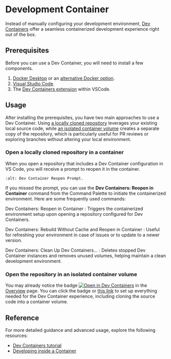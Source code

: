 # Development Container

Instead of manually configuring your development environment, [Dev Containers](https://containers.dev/) offer a seamless containerized development experience right out of the box.

## Prerequisites

Before you can use a Dev Container, you will need to install a few components.

1. [Docker Desktop](https://www.docker.com/products/docker-desktop) or an [alternative Docker option](https://code.visualstudio.com/remote/advancedcontainers/docker-options).
1. [Visual Studio Code](https://code.visualstudio.com/).
1. The [Dev Containers extension](vscode:extension/ms-vscode-remote.remote-containers) within VSCode.

## Usage

After installing the prerequisites, you have two main approaches to use a Dev Container. Using [a locally cloned repository](#open-a-locally-cloned-repository-in-a-container) leverages your existing local source code, while [an isolated container volume](#open-the-repository-in-an-isolated-container-volume) creates a separate copy of the repository, which is particularly useful for PR reviews or exploring branches without altering your local environment.

### Open a locally cloned repository in a container

When you open a repository that includes a Dev Container configuration in VS Code, you will receive a prompt to reopen it in the container.

```{image} /_static/images/dev-container-reopen-prompt.png
:alt: Dev Container Reopen Prompt.
```

If you missed the prompt, you can use the **Dev Containers: Reopen in Container** command from the Command Palette to initiate the containerized environment. Here are some frequently used commands:

Dev Containers: Reopen in Container
: Triggers the containerized environment setup upon opening a repository configured for Dev Containers.

Dev Containers: Rebuild Without Cache and Reopen in Container
: Useful for refreshing your environment in case of issues or to update to a newer version.

Dev Containers: Clean Up Dev Containers...
: Deletes stopped Dev Container instances and removes unused volumes, helping maintain a clean development environment.

### Open the repository in an isolated container volume

You may already notice the badge [![Open in Dev Containers](https://img.shields.io/static/v1?label=Dev%20Containers&message=Open&color=blue&logo=visualstudiocode)](https://vscode.dev/redirect?url=vscode://ms-vscode-remote.remote-containers/cloneInVolume?url=https://github.com/serious-scaffold/ss-python) in the [Overview](/index.md) page. You can click the badge or [this link](https://vscode.dev/redirect?url=vscode://ms-vscode-remote.remote-containers/cloneInVolume?url=https://github.com/serious-scaffold/ss-python) to set up everything needed for the Dev Container experience, including cloning the source code into a container volume.

## Reference

For more detailed guidance and advanced usage, explore the following resources:

- [Dev Containers tutorial](https://code.visualstudio.com/docs/devcontainers/tutorial)
- [Developing inside a Container](https://code.visualstudio.com/docs/devcontainers/containers)
